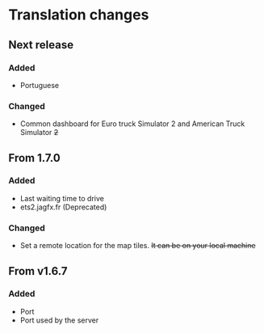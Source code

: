 # Translation changes

## Next release

### Added

- Portuguese

### Changed

- Common dashboard for Euro truck Simulator 2 and American Truck Simulator ~~2~~

## From 1.7.0

### Added

- Last waiting time to drive
- ets2.jagfx.fr (Deprecated)

### Changed

- Set a remote location for the map tiles. ~~It can be on your local machine~~

## From v1.6.7

### Added

- Port
- Port used by the server
